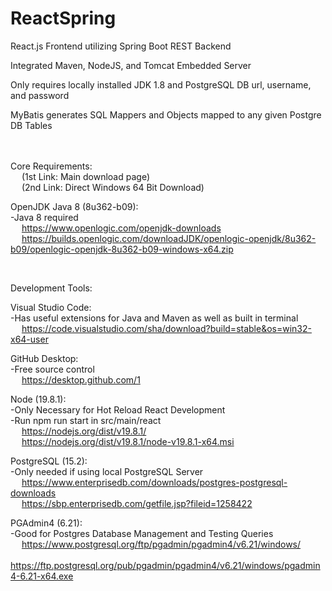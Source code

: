 # ReactSpring
React.js Frontend utilizing Spring Boot REST Backend <br>

Integrated Maven, NodeJS, and Tomcat Embedded Server <br>

Only requires locally installed JDK 1.8 and PostgreSQL DB url, username, and password <br>

MyBatis generates SQL Mappers and Objects mapped to any given Postgre DB Tables <br>
<br><br>

Core Requirements: <br> &emsp;
(1st Link: Main download page) <br> &emsp;
(2nd Link: Direct Windows 64 Bit Download)

OpenJDK Java 8 (8u362-b09): <br>
-Java 8 required <br> &emsp;
https://www.openlogic.com/openjdk-downloads <br> &emsp;
https://builds.openlogic.com/downloadJDK/openlogic-openjdk/8u362-b09/openlogic-openjdk-8u362-b09-windows-x64.zip

<br>

Development Tools:

Visual Studio Code: <br>
-Has useful extensions for Java and Maven as well as built in terminal <br> &emsp;
https://code.visualstudio.com/sha/download?build=stable&os=win32-x64-user

GitHub Desktop: <br>
-Free source control <br> &emsp;
https://desktop.github.com/1
          
Node (19.8.1): <br>
-Only Necessary for Hot Reload React Development <br> 
-Run npm run start in src/main/react <br> &emsp;
https://nodejs.org/dist/v19.8.1/ <br> &emsp;
https://nodejs.org/dist/v19.8.1/node-v19.8.1-x64.msi
                        
PostgreSQL (15.2): <br>
-Only needed if using local PostgreSQL Server <br> &emsp;
https://www.enterprisedb.com/downloads/postgres-postgresql-downloads <br> &emsp;
https://sbp.enterprisedb.com/getfile.jsp?fileid=1258422

PGAdmin4 (6.21): <br>
-Good for Postgres Database Management and Testing Queries <br> &emsp;
https://www.postgresql.org/ftp/pgadmin/pgadmin4/v6.21/windows/ <br> &emsp;
https://ftp.postgresql.org/pub/pgadmin/pgadmin4/v6.21/windows/pgadmin4-6.21-x64.exe